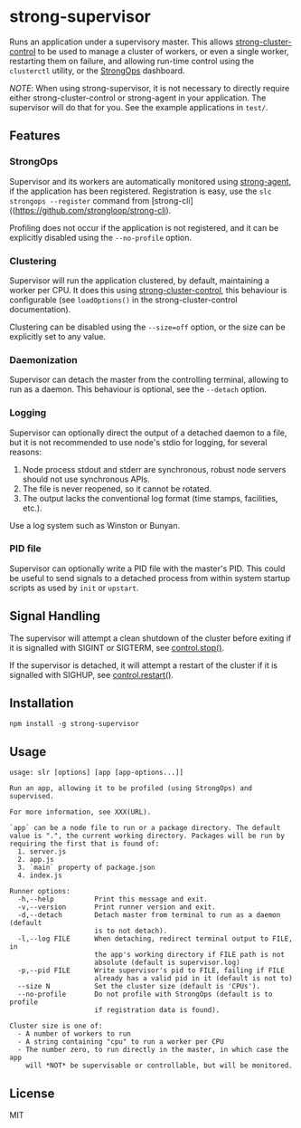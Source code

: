 strong-supervisor
=================

Runs an application under a supervisory master. This allows
[strong-cluster-control](https://github.com/strongloop/strong-cluster-control)
to be used to manage a cluster of workers, or even a single worker,
restarting them on failure, and allowing run-time control using the `clusterctl`
utility, or the
[StrongOps](http://strongloop.com/node-js-performance/strongops) dashboard.

*NOTE*: When using strong-supervisor, it is not necessary to directly require
either strong-cluster-control or strong-agent in your application. The
supervisor will do that for you. See the example applications in `test/`.

## Features

### StrongOps

Supervisor and its workers are automatically monitored using
[strong-agent](https//github.com/strongloop/strong-agent),
if the application has been registered. Registration is easy,
use the `slc strongops --register` command from
[strong-cli]((https://github.com/strongloop/strong-cli).

Profiling does not occur if the application is not registered, and it can be
explicitly disabled using the `--no-profile` option.

### Clustering

Supervisor will run the application clustered, by default, maintaining a worker
per CPU. It does this using
[strong-cluster-control](https//github.com/strongloop/strong-cluster-control),
this behaviour is configurable (see `loadOptions()` in the
strong-cluster-control documentation).

Clustering can be disabled using the `--size=off` option, or the size can be
explicitly set to any value.

### Daemonization

Supervisor can detach the master from the controlling terminal, allowing to run
as a daemon. This behaviour is optional, see the `--detach` option.

### Logging

Supervisor can optionally direct the output of a detached daemon to a file, but
it is not recommended to use node's stdio for logging, for several reasons:

1. Node process stdout and stderr are synchronous, robust node servers should
   not use synchronous APIs.
2. The file is never reopened, so it cannot be rotated.
3. The output lacks the conventional log format (time stamps, facilities, etc.).

Use a log system such as Winston or Bunyan.

### PID file

Supervisor can optionally write a PID file with the master's PID. This could be
useful to send signals to a detached process from within system startup scripts
as used by `init` or `upstart`.

## Signal Handling

The supervisor will attempt a clean shutdown of the cluster before exiting if it
is signalled with SIGINT or SIGTERM, see
[control.stop()](http://apidocs.strongloop.com/strong-cluster-control/#controlstopcallback).

If the supervisor is detached, it will attempt a restart of the cluster if it is
signalled with SIGHUP, see
[control.restart()](http://apidocs.strongloop.com/strong-cluster-control/#controlrestart).

## Installation

    npm install -g strong-supervisor

## Usage

``` text
usage: slr [options] [app [app-options...]]

Run an app, allowing it to be profiled (using StrongOps) and supervised.

For more information, see XXX(URL).

`app` can be a node file to run or a package directory. The default
value is ".", the current working directory. Packages will be run by
requiring the first that is found of:
  1. server.js
  2. app.js
  3. `main` property of package.json
  4. index.js

Runner options:
  -h,--help          Print this message and exit.
  -v,--version       Print runner version and exit.
  -d,--detach        Detach master from terminal to run as a daemon (default
                     is to not detach).
  -l,--log FILE      When detaching, redirect terminal output to FILE, in
                     the app's working directory if FILE path is not
                     absolute (default is supervisor.log)
  -p,--pid FILE      Write supervisor's pid to FILE, failing if FILE
                     already has a valid pid in it (default is not to)
  --size N           Set the cluster size (default is 'CPUs').
  --no-profile       Do not profile with StrongOps (default is to profile
                     if registration data is found).

Cluster size is one of:
  - A number of workers to run
  - A string containing "cpu" to run a worker per CPU
  - The number zero, to run directly in the master, in which case the app
    will *NOT* be supervisable or controllable, but will be monitored. 
```

## License

MIT
